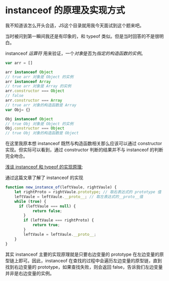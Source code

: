 # instanceof 的原理及实现方式

我不知道该怎么开头合适，JS这个目录就用我今天面试到这个题来吧。

当时被问到第一瞬间我还是有印象的，和 typeof 类似。但是当时回答的不是很明白。

instanceof *运算符* 用来验证，一个*对象*是否为*指定的构造函数的实例*。

```js
var arr = []

arr instanceof Object
// true arr 对象是 Object 的实例
arr instanceof Array
// true arr 对象是 Array 的实例
arr.constructor === Object
// false 
arr.constructor === Array
// true arr 对象的构造函数是 Array
var Obj= {}

Obj instanceof Object
// true Obj 对象是 Object 的实例
Obj.constructor === Object
// true Obj 对象的构造函数是 Object
```

在这里我原本想 instanceof 既然与构造函数相关那么应该可以通过  constructor 实现。但实际可以看到，通过 constructor 判断的结果并不与 instanceof 的判断完全吻合。

[浅谈 instanceof 和 typeof 的实现原理](https://juejin.im/post/5b0b9b9051882515773ae714);

通过这篇文章了解了 instanceof 的实现
```js
function new_instance_of(leftVaule, rightVaule) { 
    let rightProto = rightVaule.prototype; // 取右表达式的 prototype 值
    leftVaule = leftVaule.__proto__; // 取左表达式的__proto__值
    while (true) {
      if (leftVaule === null) {
            return false;
        }
        if (leftVaule === rightProto) {
            return true;
        }
        leftVaule = leftVaule.__proto__;
    }
}
```
其实 instanceof 主要的实现原理就是只要右边变量的 prototype 在左边变量的原型链上即可。因此，instanceof 在查找的过程中会遍历左边变量的原型链，直到找到右边变量的 prototype，如果查找失败，则会返回 false，告诉我们左边变量并非是右边变量的实例。